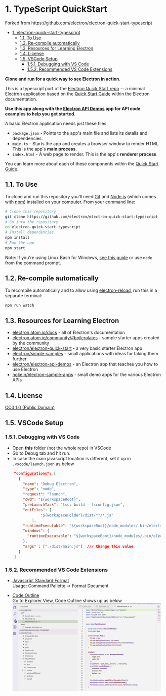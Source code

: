 # 1. TypeScript QuickStart

Forked from https://github.com/electron/electron-quick-start-typescript

<!-- TOC -->

- [1. electron-quick-start-typescript](#1-electron-quick-start-typescript)
    - [1.1. To Use](#11-to-use)
    - [1.2. Re-compile automatically](#12-re-compile-automatically)
    - [1.3. Resources for Learning Electron](#13-resources-for-learning-electron)
    - [1.4. License](#14-license)
    - [1.5. VSCode Setup](#15-vscode-setup)
        - [1.5.1. Debugging with VS Code](#151-debugging-with-vs-code)
        - [1.5.2. Recommended VS Code Extensions](#152-recommended-vs-code-extensions)

<!-- /TOC -->
**Clone and run for a quick way to see Electron in action.**

This is a typescript port of the [Electron Quick Start repo](https://github.com/electron/electron-quick-start) -- a minimal Electron application based on the [Quick Start Guide](http://electron.atom.io/docs/tutorial/quick-start) within the Electron documentation.

**Use this app along with the [Electron API Demos](http://electron.atom.io/#get-started) app for API code examples to help you get started.**

A basic Electron application needs just these files:

- `package.json` - Points to the app's main file and lists its details and dependencies.
- `main.ts` - Starts the app and creates a browser window to render HTML. This is the app's **main process**.
- `index.html` - A web page to render. This is the app's **renderer process**.

You can learn more about each of these components within the [Quick Start Guide](http://electron.atom.io/docs/tutorial/quick-start).

## 1.1. To Use

To clone and run this repository you'll need [Git](https://git-scm.com) and [Node.js](https://nodejs.org/en/download/) (which comes with [npm](http://npmjs.com)) installed on your computer. From your command line:

```bash
# Clone this repository
git clone https://github.com/electron/electron-quick-start-typescript
# Go into the repository
cd electron-quick-start-typescript
# Install dependencies
npm install
# Run the app
npm start
```

Note: If you're using Linux Bash for Windows, [see this guide](https://www.howtogeek.com/261575/how-to-run-graphical-linux-desktop-applications-from-windows-10s-bash-shell/) or use `node` from the command prompt.

## 1.2. Re-compile automatically

To recompile automatically and to allow using [electron-reload](https://github.com/yan-foto/electron-reload), run this in a separate terminal:

```bash
npm run watch
```

## 1.3. Resources for Learning Electron

- [electron.atom.io/docs](http://electron.atom.io/docs) - all of Electron's documentation
- [electron.atom.io/community/#boilerplates](http://electron.atom.io/community/#boilerplates) - sample starter apps created by the community
- [electron/electron-quick-start](https://github.com/electron/electron-quick-start) - a very basic starter Electron app
- [electron/simple-samples](https://github.com/electron/simple-samples) - small applications with ideas for taking them further
- [electron/electron-api-demos](https://github.com/electron/electron-api-demos) - an Electron app that teaches you how to use Electron
- [hokein/electron-sample-apps](https://github.com/hokein/electron-sample-apps) - small demo apps for the various Electron APIs



## 1.4. License

[CC0 1.0 (Public Domain)](LICENSE.md)


## 1.5. VSCode Setup
### 1.5.1. Debugging with VS Code
- Open **this** folder (not the whole repo) in VSCode
- Go to Debug tab and hit run.
- In case the main javascript location is different, set it up in `.vscode/launch.json` as below

```json
    "configurations": [
      {
        "name": "Debug Electron",
        "type": "node",
        "request": "launch",
        "cwd": "${workspaceRoot}",
        "preLaunchTask": "tsc: build - tsconfig.json",
        "outFiles": [
                "${workspaceFolder}/dist/**/*.js"
            ],
        "runtimeExecutable": "${workspaceRoot}/node_modules/.bin/electron",
        "windows": {
          "runtimeExecutable": "${workspaceRoot}/node_modules/.bin/electron.cmd"
        },
        "args" : ["./dist/main.js"]  /// Change this value 
      }
    ]
```

### 1.5.2. Recommended VS Code Extensions

- [Javascript Standard Format](https://marketplace.visualstudio.com/items?itemName=chenxsan.vscode-standard-format)  
    Usage: Command Pallette -> Format Document
    
- [Code Outline](https://marketplace.visualstudio.com/items?itemName=patrys.vscode-code-outline)  
    Go to Explorer View, Code Outline shows up as below
    ![CodeOutline]

[CodeOutline]: Screenshots/CodeOutline.png
